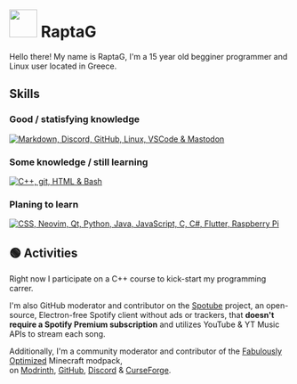 # <a href="https://codeberg.org/RaptaG"><img width="50" src="https://codeberg.org/avatars/4f8a03618be5cc2c16d93ced1c05d21c"></a> RaptaG

Hello there! My name is RaptaG, I'm a 15 year old begginer programmer and Linux user located in Greece.<br />

## Skills

### Good / statisfying knowledge

[![Markdown, Discord, GitHub, Linux, VSCode & Mastodon](https://skillicons.dev/icons?i=md,discord,github,linux,vscode,mastodon)](https://skillicons.dev)

### Some knowledge / still learning

[![C++, git, HTML & Bash](https://skillicons.dev/icons?i=cpp,git,html,bash)](https://skillicons.dev)

### Planing to learn

[![CSS, Neovim, Qt, Python, Java, JavaScript, C, C#, Flutter, Raspberry Pi](https://skillicons.dev/icons?i=css,neovim,qt,py,java,js,c,cs,flutter,raspberrypi)](https://skillicons.dev)

## 🟢 Activities

Right now I participate on a C++ course to kick-start my programming carrer.

I'm also GitHub moderator and contributor on the [Spotube](https://spotube.netlify.app) project, an open-source, Electron-free Spotify client without ads or trackers, that **doesn't require a Spotify Premium subscription** and utilizes YouTube & YT Music APIs to stream each song.

Additionally, I'm a community moderator and contributor of the [Fabulously Optimized](https://modrinth.com/modpack/fabulously-optimized) Minecraft modpack,<br />
on [Modrinth](https://modrinth.com/modpack/fabulously-optimized), [GitHub](https://github.com/Fabulously-Optimized/fabulously-optimized), [Discord](https://fabulously-optimized.github.io/discord) & [CurseForge](https://www.curseforge.com/minecraft/modpacks/fabulously-optimized).

<!--

## <a href="https://codeberg.org"><img width="25" src="https://codeberg.org/Codeberg/Design/raw/branch/main/logo/icon/png/codeberg-logo_icon_blue-64x64.png"></a> Codeberg

A part of my move away from centralized propritery companies to open source and decentralized networks, I now use [Codeberg](https://codeberg.org) as my git service. Unlike GitHub, it's completely open source and values open source projects. In fact, only open source projects are allowed there. I suggest you read this article: https://giveupgithub.org

-->
